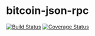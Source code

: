 bitcoin-json-rpc
================

[![Build Status](https://travis-ci.org/carnesen/bitcoin-json-rpc.svg)](https://travis-ci.org/carnesen/bitcoin-json-rpc)
[![Coverage Status](https://coveralls.io/repos/carnesen/bitcoin-json-rpc/badge.svg)](https://coveralls.io/r/carnesen/bitcoin-json-rpc)
